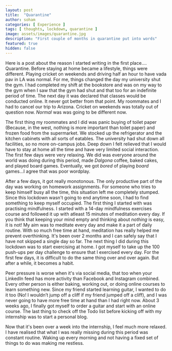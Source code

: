 ```yaml
---
layout: post
title:  "Quarantine"
author: soham
categories: [ Experience ]
tags: [ thoughts, lockdown, quarantine ]
image: assets/images/quarantine.jpg
description: "First couple of months in quarantine put into words"
featured: true
hidden: false
---
```


Here is a post about the reason I started writing in the first place…. Quarantine. Before staying at home became a lifestyle, things were different. Playing cricket on weekends and driving half an hour to have vada pav in LA was normal. For me, things changed the day my university shut the gym. I had completed my shift at the bookstore and was on my way to the gym when I saw that the gym had shut and that too for an indefinite period of time. The next day it was declared that classes would be conducted online. It never got better from that point. My roommates and I had to cancel our trip to Arizona. Cricket on weekends was totally out of question now. *Normal* was was going to be different now.

The first thing my roommates and I did was panic buying of toilet paper (Because, in the west, nothing is more important than toilet paper) and frozen food from the supermarket. We stocked up the refrigerator and the kitchen cabinets with all sorts of eatables. The university had shut down all facilities, so no more on-campus jobs. Deep down I felt relieved that I would have to stay at home all the time and have very limited social interaction. The first few days were very relaxing. We did was everyone around the world was doing during this period, made *Dalgona* coffee, baked cakes, and played board games. Eventually, we got *bored* of playing *board* games…I agree that was poor wordplay.

After a few days, it got really monotonous. The only productive part of the day was working on homework assignments. For someone who tries to keep himself busy all the time, this situation left me completely stumped. Since this lockdown wasn't going to end anytime soon, I had to find something to keep myself occupied. The first thing I started with was practising mindfulness.
I started with a 14-day mindfulness exercises course and followed it up with atleast 15 minutes of meditation every day. If you think that keeping your mind empty and thinking about *nothing* is easy, it is not! My aim was to meditate every day and make it a part of daily routine. With so much free time at hand, meditation has really helped me prevent overthinking. It's been over 2 months and I can safely say that I have not skipped a single day so far. The next thing I did during this lockdown was to start exercising at home. I got myself to take up the 100 push-ups per day challenge to ensure that I exercised every day. For the first few days, it is difficult to do the same thing over and over again. But after a while, it becomes a habit.

Peer pressure is worse when it's via social media, that too when your LinkedIn feed has more activity than Facebook and Instagram combined. Every other person is either baking, working out, or doing online courses to learn something new. Since my friend started learning guitar, I wanted to do it too (No! I wouldn’t jump off a cliff if my friend jumped off a cliff), and I was never going to have more free time at hand than I had right now. About 3 weeks ago, I finally got myself to order a guitar and start with an online course. The last thing to check off the Todo list before kicking off with my internship was to start a personal blog.

Now that it's been over a week into the internship, I feel much more relaxed. I have realised that what I was really missing during this period was constant routine. Waking up every morning and not having a fixed set of things to do was making me restless.
